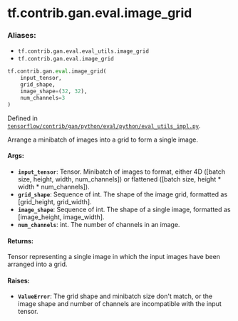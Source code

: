 <div itemscope itemtype="http://developers.google.com/ReferenceObject">
<meta itemprop="name" content="tf.contrib.gan.eval.image_grid" />
</div>

# tf.contrib.gan.eval.image_grid

### Aliases:

* `tf.contrib.gan.eval.eval_utils.image_grid`
* `tf.contrib.gan.eval.image_grid`

``` python
tf.contrib.gan.eval.image_grid(
    input_tensor,
    grid_shape,
    image_shape=(32, 32),
    num_channels=3
)
```



Defined in [`tensorflow/contrib/gan/python/eval/python/eval_utils_impl.py`](https://www.tensorflow.org/code/tensorflow/contrib/gan/python/eval/python/eval_utils_impl.py).

Arrange a minibatch of images into a grid to form a single image.

#### Args:

* <b>`input_tensor`</b>: Tensor. Minibatch of images to format, either 4D
      ([batch size, height, width, num_channels]) or flattened
      ([batch size, height * width * num_channels]).
* <b>`grid_shape`</b>: Sequence of int. The shape of the image grid,
      formatted as [grid_height, grid_width].
* <b>`image_shape`</b>: Sequence of int. The shape of a single image,
      formatted as [image_height, image_width].
* <b>`num_channels`</b>: int. The number of channels in an image.


#### Returns:

Tensor representing a single image in which the input images have been
arranged into a grid.


#### Raises:

* <b>`ValueError`</b>: The grid shape and minibatch size don't match, or the image
      shape and number of channels are incompatible with the input tensor.